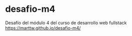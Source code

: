 # desafio-m4
Desafío del módulo 4 del curso de desarrollo web fullstack
https://marttw.github.io/desafio-m4/
